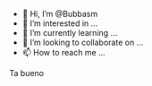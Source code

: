 - 👋 Hi, I’m @Bubbasm
- 👀 I’m interested in ...
- 🌱 I’m currently learning ...
- 💞️ I’m looking to collaborate on ...
- 📫 How to reach me ...

<!---
Bubbasm/Bubbasm is a ✨ special ✨ repository because its `README.md` (this file) appears on your GitHub profile.
You can click the Preview link to take a look at your changes.
--->
Ta bueno
